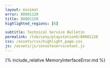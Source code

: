 ```yaml
---
layout: minimal
error: 80801120
title: 80801120
highlighted_regions: [6]

subtitle: Technical Service Bulletin
permalink: /tsb/sony/playstation5/80801120
css: /assets/css/highlight_page.css
js: /assets/js/consoleservicetool.js
---
```


{% include_relative MemoryInterfaceError.md %}
